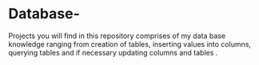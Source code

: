 # Database-
Projects you will find in this repository comprises of my data base knowledge ranging from creation of tables, inserting values into columns, querying tables and if necessary  updating  columns and tables .  
